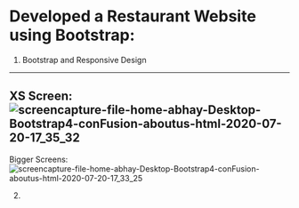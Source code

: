 # Developed a Restaurant Website using Bootstrap:
1. Bootstrap and Responsive Design
-------------------
XS Screen:
![screencapture-file-home-abhay-Desktop-Bootstrap4-conFusion-aboutus-html-2020-07-20-17_35_32](https://user-images.githubusercontent.com/36734498/87938172-c289f800-cab3-11ea-8504-07aba9e3c8aa.png)
-------------------

Bigger Screens:
![screencapture-file-home-abhay-Desktop-Bootstrap4-conFusion-aboutus-html-2020-07-20-17_33_25](https://user-images.githubusercontent.com/36734498/87938179-c453bb80-cab3-11ea-80a1-3adf0763a596.png)



2. 
